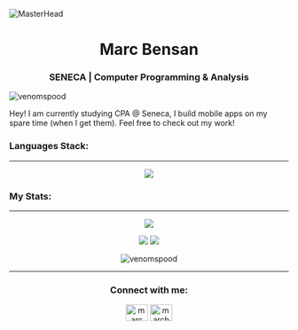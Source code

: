 ![MasterHead](https://i.pinimg.com/originals/99/cd/09/99cd0925c516b5d0a740dffd03c3e0df.gif)

<h1 align="center">Marc Bensan</h1>
<h3 align="center">SENECA | Computer Programming & Analysis</h3>

<p align="left"> <img src="https://komarev.com/ghpvc/?username=venomspood&label=Profile%20views&color=0e75b6&style=flat" alt="venomspood" /> </p>

Hey! I am currently studying CPA @ Seneca, I build mobile apps on my spare time (when I get them).
Feel free to check out my work!

<h3 align="left">Languages Stack:</h3>
<hr>

<p align="center">
    <a href="https://skillicons.dev">
      <img src="https://skillicons.dev/icons?i=js,py,c,cpp,linux,react,babel,bash,flutter,css,discord,git,github,html,linkedin,mysql,nodejs,regex,replit,stackoverflow,tailwind,instagram,twitter,visualstudio,vscode,&perline=5" />
    </a>
</p>


<div>
    <h3 align="left">My Stats:</h3>
</div>
<hr>

<p align="center">
    <img src="http://github-profile-summary-cards.vercel.app/api/cards/profile-details?username=venomspood&theme=darcula">
</p>

<p align="center">
    <img src="http://github-profile-summary-cards.vercel.app/api/cards/most-commit-language?username=venomspood&theme=darcula">
    <img src="http://github-profile-summary-cards.vercel.app/api/cards/stats?username=venomspood&theme=darcula">
</p>

<p align="center">
    <img src="https://github-readme-streak-stats.herokuapp.com/?user=venomspood&theme=dark" alt="venomspood">
</p>



<hr>

<h3 align="center">Connect with me:</h3>
<p align="center">
<a href="https://linkedin.com/in/marc bensan" target="blank"><img align="center" src="https://raw.githubusercontent.com/rahuldkjain/github-profile-readme-generator/master/src/images/icons/Social/linked-in-alt.svg" alt="marc bensan" height="30" width="40" /></a>
<a href="https://instagram.com/marcbensan" target="blank"><img align="center" src="https://raw.githubusercontent.com/rahuldkjain/github-profile-readme-generator/master/src/images/icons/Social/instagram.svg" alt="marcbensan" height="30" width="40" /></a>
</p>
